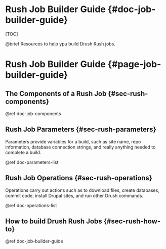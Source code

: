 Rush Job Builder Guide  {#doc-job-builder-guide}
===============

[TOC]

@brief Resources to help ypu build Drush Rush jobs.

Rush Job Builder Guide   {#page-job-builder-guide}
====================

## The Components of a Rush Job {#sec-rush-components}

@ref doc-job-components

## Rush Job Parameters {#sec-rush-parameters}

Parameters provide variables for a build, such as site name, repo information,
database connection strings, and really anything needed to complete a build.

@ref doc-parameters-list

## Rush Job Operations {#sec-rush-operations}

Operations carry out actions such as to download files, create databases, commit code, install Drupal sites, and run other Drush commands.

@ref doc-operations-list

## How to build Drush Rush Jobs {#sec-rush-how-to}

@ref doc-job-builder-guide

 